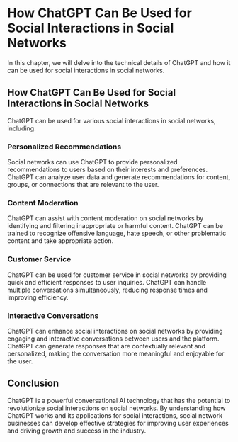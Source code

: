 How ChatGPT Can Be Used for Social Interactions in Social Networks
====================================================================================================

In this chapter, we will delve into the technical details of ChatGPT and how it can be used for social interactions in social networks.

How ChatGPT Can Be Used for Social Interactions in Social Networks
------------------------------------------------------------------

ChatGPT can be used for various social interactions in social networks, including:

### Personalized Recommendations

Social networks can use ChatGPT to provide personalized recommendations to users based on their interests and preferences. ChatGPT can analyze user data and generate recommendations for content, groups, or connections that are relevant to the user.

### Content Moderation

ChatGPT can assist with content moderation on social networks by identifying and filtering inappropriate or harmful content. ChatGPT can be trained to recognize offensive language, hate speech, or other problematic content and take appropriate action.

### Customer Service

ChatGPT can be used for customer service in social networks by providing quick and efficient responses to user inquiries. ChatGPT can handle multiple conversations simultaneously, reducing response times and improving efficiency.

### Interactive Conversations

ChatGPT can enhance social interactions on social networks by providing engaging and interactive conversations between users and the platform. ChatGPT can generate responses that are contextually relevant and personalized, making the conversation more meaningful and enjoyable for the user.

Conclusion
----------

ChatGPT is a powerful conversational AI technology that has the potential to revolutionize social interactions on social networks. By understanding how ChatGPT works and its applications for social interactions, social network businesses can develop effective strategies for improving user experiences and driving growth and success in the industry.
